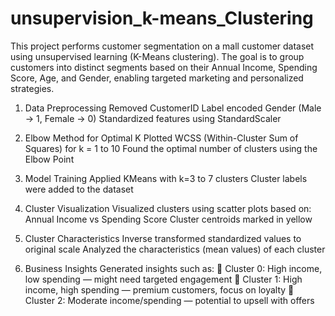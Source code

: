 # unsupervision_k-means_Clustering
This project performs customer segmentation on a mall customer dataset using unsupervised learning (K-Means clustering). The goal is to group customers into distinct segments based on their Annual Income, Spending Score, Age, and Gender, enabling targeted marketing and personalized strategies.
1. Data Preprocessing
Removed CustomerID
Label encoded Gender (Male → 1, Female → 0)
Standardized features using StandardScaler

2. Elbow Method for Optimal K
Plotted WCSS (Within-Cluster Sum of Squares) for k = 1 to 10
Found the optimal number of clusters using the Elbow Point

3. Model Training
Applied KMeans with k=3 to 7 clusters
Cluster labels were added to the dataset

4. Cluster Visualization
Visualized clusters using scatter plots based on:
Annual Income vs Spending Score
Cluster centroids marked in yellow

5. Cluster Characteristics
Inverse transformed standardized values to original scale
Analyzed the characteristics (mean values) of each cluster

6. Business Insights
Generated insights such as:
💸 Cluster 0: High income, low spending — might need targeted engagement
🤑 Cluster 1: High income, high spending — premium customers, focus on loyalty
🎯 Cluster 2: Moderate income/spending — potential to upsell with offers


